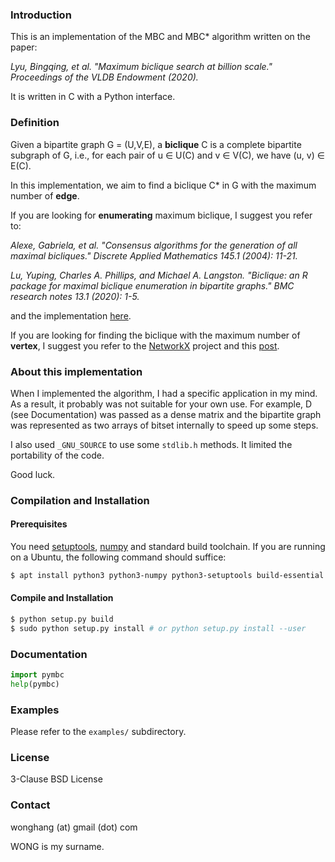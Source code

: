 ### Introduction

This is an implementation of the MBC and MBC* algorithm written on the paper:

*Lyu, Bingqing, et al. "Maximum biclique search at billion scale." Proceedings of the VLDB Endowment (2020).*

It is written in C with a Python interface.

### Definition

Given a bipartite graph G = (U,V,E), a **biclique** C is a complete bipartite subgraph of G, i.e., for each pair of u ∈ U(C) and v ∈ V(C), we have (u, v) ∈ E(C).

In this implementation, we aim to find a biclique C* in G with the maximum number of **edge**.

If you are looking for **enumerating** maximum biclique, I suggest you refer to:

*Alexe, Gabriela, et al. "Consensus algorithms for the generation of all maximal bicliques." Discrete Applied Mathematics 145.1 (2004): 11-21.*

*Lu, Yuping, Charles A. Phillips, and Michael A. Langston. "Biclique: an R package for maximal biclique enumeration in bipartite graphs." BMC research notes 13.1 (2020): 1-5.*

and the implementation [here](https://cran.r-project.org/web/packages/biclique/index.html).

If you are looking for finding the biclique with the maximum number of **vertex**, I suggest you refer to the [NetworkX](https://networkx.org/) project and this [post](https://cs.stackexchange.com/questions/131081/polynomial-time-algorithm-to-solve-the-maximum-vertex-bipartite-subgraph-problem).

### About this implementation

When I implemented the algorithm, I had a specific application in my mind. As a result, it probably was not suitable for your own use. For example, D (see Documentation) was passed as a dense matrix and the bipartite graph was represented as two arrays of bitset internally to speed up some steps. 

I also used `_GNU_SOURCE` to use some `stdlib.h` methods. It limited the portability of the code.

Good luck.

### Compilation and Installation

#### Prerequisites
You need [setuptools](https://pypi.org/project/setuptools/), [numpy](https://numpy.org/) and standard build toolchain. If you are running on a Ubuntu, the following command should suffice:

```bash
$ apt install python3 python3-numpy python3-setuptools build-essential libpython3-dev
```

#### Compile and Installation

```bash
$ python setup.py build
$ sudo python setup.py install # or python setup.py install --user
```

### Documentation

```python
import pymbc
help(pymbc)
```

### Examples

Please refer to the `examples/` subdirectory.

### License

3-Clause BSD License

### Contact

wonghang (at) gmail (dot) com

WONG is my surname.

